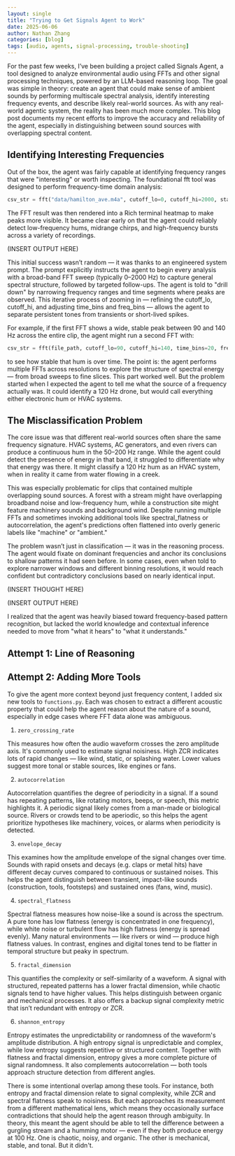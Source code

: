 ```yaml
---
layout: single
title: "Trying to Get Signals Agent to Work"
date: 2025-06-06
author: Nathan Zhang
categories: [blog]
tags: [audio, agents, signal-processing, trouble-shooting]
---
```


For the past few weeks, I’ve been building a project called Signals Agent, a tool designed to analyze environmental audio using FFTs and other signal processing techniques, powered by an LLM-based reasoning loop. The goal was simple in theory: create an agent that could make sense of ambient sounds by performing multiscale spectral analysis, identify interesting frequency events, and describe likely real-world sources. As with any real-world agentic system, the reality has been much more complex. This blog post documents my recent efforts to improve the accuracy and reliability of the agent, especially in distinguishing between sound sources with overlapping spectral content. 

## Identifying Interesting Frequencies

Out of the box, the agent was fairly capable at identifying frequency ranges that were "interesting" or worth inspecting. The foundational fft tool was designed to perform frequency-time domain analysis:

```python
csv_str = fft("data/hamilton_ave.m4a", cutoff_lo=0, cutoff_hi=2000, start_sec=0, end_sec=20, time_bins=10, freq_bins=20)
```

The FFT result was then rendered into a Rich terminal heatmap to make peaks more visible. It became clear early on that the agent could reliably detect low-frequency hums, midrange chirps, and high-frequency bursts across a variety of recordings.

(INSERT OUTPUT HERE)

This initial success wasn’t random — it was thanks to an engineered system prompt. The prompt explicitly instructs the agent to begin every analysis with a broad-band FFT sweep (typically 0–2000 Hz) to capture general spectral structure, followed by targeted follow-ups. The agent is told to "drill down" by narrowing frequency ranges and time segments where peaks are observed. This iterative process of zooming in — refining the cutoff_lo, cutoff_hi, and adjusting time_bins and freq_bins — allows the agent to separate persistent tones from transients or short-lived spikes.

For example, if the first FFT shows a wide, stable peak between 90 and 140 Hz across the entire clip, the agent might run a second FFT with:

```python
csv_str = fft(file_path, cutoff_lo=90, cutoff_hi=140, time_bins=20, freq_bins=10)
```

to see how stable that hum is over time. The point is: the agent performs multiple FFTs across resolutions to explore the structure of spectral energy — from broad sweeps to fine slices. This part worked well. But the problem started when I expected the agent to tell me what the source of a frequency actually was. It could identify a 120 Hz drone, but would call everything either electronic hum or HVAC systems.

## The Misclassification Problem

The core issue was that different real-world sources often share the same frequency signature. HVAC systems, AC generators, and even rivers can produce a continuous hum in the 50–200 Hz range. While the agent could detect the presence of energy in that band, it struggled to differentiate why that energy was there. It might classify a 120 Hz hum as an HVAC system, when in reality it came from water flowing in a creek.

This was especially problematic for clips that contained multiple overlapping sound sources. A forest with a stream might have overlapping broadband noise and low-frequency hum, while a construction site might feature machinery sounds and background wind. Despite running multiple FFTs and sometimes invoking additional tools like spectral_flatness or autocorrelation, the agent's predictions often flattened into overly generic labels like "machine" or "ambient."

The problem wasn’t just in classification — it was in the reasoning process. The agent would fixate on dominant frequencies and anchor its conclusions to shallow patterns it had seen before. In some cases, even when told to explore narrower windows and different binning resolutions, it would reach confident but contradictory conclusions based on nearly identical input.

(INSERT THOUGHT HERE)

(INSERT OUTPUT HERE)

I realized that the agent was heavily biased toward frequency-based pattern recognition, but lacked the world knowledge and contextual inference needed to move from "what it hears" to "what it understands."

## Attempt 1: Line of Reasoning

## Attempt 2: Adding More Tools

To give the agent more context beyond just frequency content, I added six new tools to ```functions.py```. Each was chosen to extract a different acoustic property that could help the agent reason about the nature of a sound, especially in edge cases where FFT data alone was ambiguous.

1. ```zero_crossing_rate```

This measures how often the audio waveform crosses the zero amplitude axis. It's commonly used to estimate signal noisiness. High ZCR indicates lots of rapid changes — like wind, static, or splashing water. Lower values suggest more tonal or stable sources, like engines or fans.

2. ```autocorrelation```

Autocorrelation quantifies the degree of periodicity in a signal. If a sound has repeating patterns, like rotating motors, beeps, or speech, this metric highlights it. A periodic signal likely comes from a man-made or biological source. Rivers or crowds tend to be aperiodic, so this helps the agent prioritize hypotheses like machinery, voices, or alarms when periodicity is detected.

3. ```envelope_decay```

This examines how the amplitude envelope of the signal changes over time. Sounds with rapid onsets and decays (e.g. claps or metal hits) have different decay curves compared to continuous or sustained noises. This helps the agent distinguish between transient, impact-like sounds (construction, tools, footsteps) and sustained ones (fans, wind, music).

4. ```spectral_flatness```

Spectral flatness measures how noise-like a sound is across the spectrum. A pure tone has low flatness (energy is concentrated in one frequency), while white noise or turbulent flow has high flatness (energy is spread evenly). Many natural environments — like rivers or wind — produce high flatness values. In contrast, engines and digital tones tend to be flatter in temporal structure but peaky in spectrum.

5. ```fractal_dimension```

This quantifies the complexity or self-similarity of a waveform. A signal with structured, repeated patterns has a lower fractal dimension, while chaotic signals tend to have higher values. This helps distinguish between organic and mechanical processes. It also offers a backup signal complexity metric that isn’t redundant with entropy or ZCR.

6. ```shannon_entropy```

Entropy estimates the unpredictability or randomness of the waveform's amplitude distribution. A high entropy signal is unpredictable and complex, while low entropy suggests repetitive or structured content. Together with flatness and fractal dimension, entropy gives a more complete picture of signal randomness. It also complements autocorrelation — both tools approach structure detection from different angles.

There is some intentional overlap among these tools. For instance, both entropy and fractal dimension relate to signal complexity, while ZCR and spectral flatness speak to noisiness. But each approaches its measurement from a different mathematical lens, which means they occasionally surface contradictions that should help the agent reason through ambiguity. In theory, this meant the agent should be able to tell the difference between a gurgling stream and a humming motor — even if they both produce energy at 100 Hz. One is chaotic, noisy, and organic. The other is mechanical, stable, and tonal. But it didn't.



